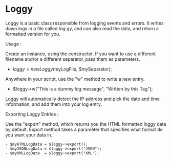 Loggy
=======
Loggy is a basic class responsible from logging events and errors.
It writes down logs in a file called log.gy, and can also read the data,
and return a formatted version for you.

   Usage :
   
Create an instance, using the constructor. If you want to use 
a different filename and/or a different separator, pass them as parameters.
   
  * $loggy = new Loggy($myLogFile, $mySeparator);
  
Anywhere in your script, use the "w" method to write a new entry.

  * $loggy->w("This is a dummy log message", "Written by this Tag");
  
Loggy will automatically detect the IP address and pick the date and time
information, and add them into your log entry.
  
Exporting Loggy Entries :
  
Use the "export" method, which returns you the HTML formatted 
loggy data by default.
Export method takes a parameter that specifies what format do you want your
data in.
  
    - $myHTMLLogData = $loggy->export();
    - $myJSONLogData = $loggy->export("JSON");
    - $myXMLLogData  = $loggy->export("XML");

